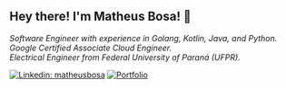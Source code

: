 <h2>Hey there! I'm Matheus Bosa! 👋</h2>

<p><em>Software Engineer with experience in Golang, Kotlin, Java, and Python.
<br />
Google Certified Associate Cloud Engineer.
<br />
Electrical Engineer from Federal University of Paraná (UFPR).
</em></p>

[![Linkedin: matheusbosa](https://img.shields.io/badge/-matheusbosa-blue?style=flat-square&logo=Linkedin&logoColor=white&link=https://www.linkedin.com/in/matheusbosa/)](https://www.linkedin.com/in/matheusbosa/)
[![Portfolio](https://img.shields.io/github/followers/bosamatheus?label=follow&style=social)](https://bosamatheus.github.io/)
